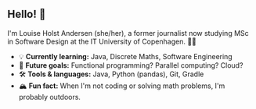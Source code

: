 <!--
**louholand/louholand** is a ✨ _special_ ✨ repository because its `README.md` (this file) appears on your GitHub profile.

Here are some ideas to get you started:

- 🔭 I’m currently working on ...
- 🌱 I’m currently learning ...
- 👯 I’m looking to collaborate on ...
- 🤔 I’m looking for help with ...
- 💬 Ask me about ...
- 📫 How to reach me: ...
- 😄 Pronouns: ...
- ⚡ Fun fact: ...
-->

## Hello! 👋

I'm Louise Holst Andersen (she/her), a former journalist now studying MSc in Software Design at the IT University of Copenhagen. 🧑‍💻

- 💡 **Currently learning:** Java, Discrete Maths, Software Engineering
- 🌱 **Future goals:** Functional programming? Parallel computing? Cloud?
- 🛠️ **Tools & languages:** Java, Python (pandas), Git, Gradle
- 🏔️ **Fun fact:** When I'm not coding or solving math problems, I'm probably outdoors.

